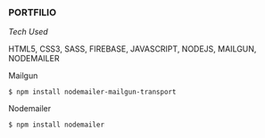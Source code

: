 <h3>PORTFILIO</h3>
<i>Tech Used</i>

<p>HTML5, CSS3, SASS, FIREBASE, JAVASCRIPT, NODEJS, MAILGUN, NODEMAILER</p>

<p>Mailgun</p>
<code>$ npm install nodemailer-mailgun-transport</code>

<p>Nodemailer</p>
<code>$ npm install nodemailer</code>
